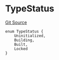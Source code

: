 # TypeStatus
[Git Source](https://github.com/metacontract/mc/blob/d41f04df9ea19494be75c66f344b8104caf03cd2/resources/devkit/api-reference/types/TypeGuard.sol)


```solidity
enum TypeStatus {
    Uninitialized,
    Building,
    Built,
    Locked
}
```

